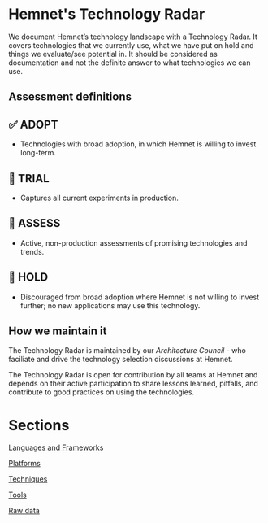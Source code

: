 # Hemnet's Technology Radar

We document Hemnet’s technology landscape with a Technology Radar. It covers technologies that we currently use, what we have put on hold and things we evaluate/see potential in. It should be considered as documentation and not the definite answer to what technologies we can use.

## Assessment definitions

## ✅ **ADOPT** 

- Technologies with broad adoption, in which Hemnet is willing to invest long-term.

## 🧪 **TRIAL**

 - Captures all current experiments in production.

## 🔬️ **ASSESS**

- Active, non-production assessments of promising technologies and trends.

##  🛑 **HOLD**

 - Discouraged from broad adoption where Hemnet is not willing to invest further; no new applications may use this technology.

## How we maintain it

The Technology Radar is maintained by our *Architecture Council* - who faciliate and drive the technology selection discussions at Hemnet.

The Technology Radar is open for contribution by all teams at Hemnet and depends on their active participation to share lessons learned, pitfalls, and contribute to good practices on using the technologies.

# Sections

[Languages and Frameworks](languages-and-frameworks.md)

[Platforms](platforms.md)

[Techniques](techniques.md)

[Tools](tools.md)

[Raw data](HemnetRadar.json)
